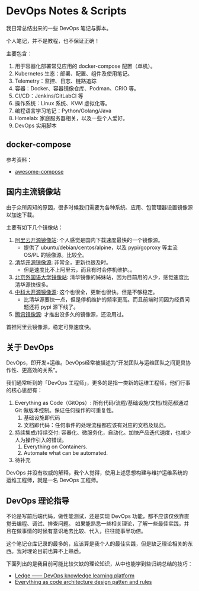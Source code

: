 # DevOps Notes & Scripts

我日常总结出来的一些 DevOps 笔记与脚本。

个人笔记，并不是教程，也不保证正确！

主要包含：

1. 用于容器化部署常见应用的 docker-compose 配置（单机）。
2. Kubernetes 生态：部署、配置、组件及使用笔记。
4. Telemetry：监控、日志、链路追踪
1. 容器：Docker、容器镜像仓库、Podman、CRIO 等。
3. CI/CD：Jenkins/GitLabCI 等
1. 操作系统：Linux 系统、KVM 虚拟化等。
6. 编程语言学习笔记：Python/Golang/Java
7. Homelab: 家庭服务器相关，以及一些个人爱好。
5. DevOps 实用脚本

## docker-compose

参考资料：

- [awesome-compose](https://github.com/docker/awesome-compose)


## 国内主流镜像站

由于众所周知的原因，很多时候我们需要为各种系统、应用、包管理器设置镜像源以加速下载。

主要有如下几个镜像站：

1. [阿里云开源镜像站](https://developer.aliyun.com/mirror/): 个人感觉是国内下载速度最快的一个镜像源。
    - 提供了 ubuntu/debian/centos/alpine，以及 pypi/goproxy 等主流 OS/PL 的镜像源。比较全。
2. [清华开源镜像源](https://mirrors.tuna.tsinghua.edu.cn/): 非常全，更新也很及时。
    - 但是速度比不上阿里云，而且有时会停机维护。。
1. [北京外国语大学镜像站](https://mirrors.bfsu.edu.cn): 清华镜像的姊妹站，因为目前用的人少，感觉速度比清华源快很多。
3. [中科大开源镜像源](http://mirrors.ustc.edu.cn/): 这个也很全，更新也很快。但是不够稳定。
    - 比清华源要快一点，但是停机维护的频率更高。而且前端时间因为经费问题还将 pypi 源下线了。
4. [腾讯镜像源](https://mirrors.cloud.tencent.com/): 才推出没多久的镜像源，还没用过。

首推阿里云镜像源，稳定可靠速度快。


## 关于 DevOps

DevOps，即开发+运维。DevOps经常被描述为“开发团队与运维团队之间更具协作性、更高效的关系”。

我们通常听到的「DevOps 工程师」，更多的是指一类新的运维工程师，他们行事的核心思想有：

1. Everything as Code（GitOps）: 所有代码/流程/基础设施/文档/规范都通过 Git 做版本控制。保证任何操作的可重复性。
   1. 基础设施即代码
   2. 文档即代码：任何事件的处理流程都应该有对应的文档及规范。
2. 持续集成/持续交付: 容器化、微服务化，自动化。加快产品迭代速度，也减少人为操作引入的错误。
   1. Everything on Containers.
   2. Automate what can be automated.
3. 待补充

DevOps 并没有权威的解释，我个人觉得，使用上述思想构建与维护运维系统的运维工程师，就是一名 DevOps 工程师。


## DevOps 理论指导

不论是写前后端代码，做性能测试，还是实现 DevOps 功能，都不应该仅依靠直觉去编程、调试、排查问题。
如果能熟悉一些相关理论，了解一些最佳实践，并且在做事情的时候有意识地去比较、代入，往往能事半功倍。

这个笔记仓库记录的最多的，应该算是我个人的最佳实践，但是缺乏理论相关的东西。我对理论目前也算不上熟悉。

下面列出的是我目前可能比较欠缺的理论知识，从中也能学到些归纳总结的技巧：

- [Ledge —— DevOps knowledge learning platform](https://github.com/phodal/ledge)
- [Everything as code architecture design patten and rules](https://github.com/phodal/ascode.ink)
